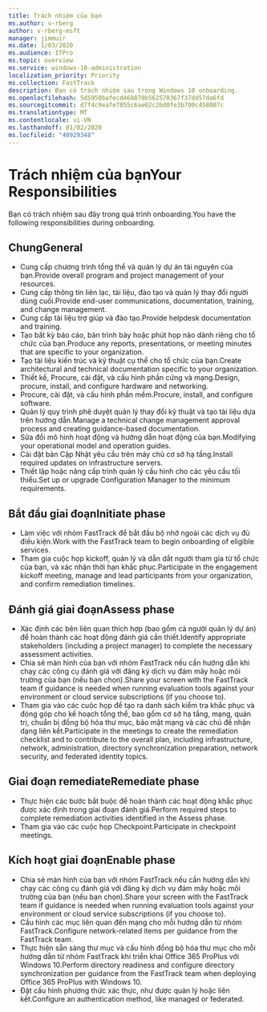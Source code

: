 ```yaml
---
title: Trách nhiệm của bạn
ms.author: v-rberg
author: v-rberg-msft
manager: jimmuir
ms.date: 1/03/2020
ms.audience: ITPro
ms.topic: overview
ms.service: windows-10-administration
localization_priority: Priority
ms.collection: FastTrack
description: Bạn có trách nhiệm sau trong Windows 10 onboarding.
ms.openlocfilehash: 5d5950bafecd468870b562578367f37dd57da6fd
ms.sourcegitcommit: d7f4c9eafe7855c6ae02c2bd0fe3b700c458007c
ms.translationtype: MT
ms.contentlocale: vi-VN
ms.lasthandoff: 01/02/2020
ms.locfileid: "40929348"
---
```

# <a name="your-responsibilities"></a><span data-ttu-id="90674-103">Trách nhiệm của bạn</span><span class="sxs-lookup"><span data-stu-id="90674-103">Your Responsibilities</span></span>

<span data-ttu-id="90674-104">Bạn có trách nhiệm sau đây trong quá trình onboarding.</span><span class="sxs-lookup"><span data-stu-id="90674-104">You have the following responsibilities during onboarding.</span></span>

## <a name="general"></a><span data-ttu-id="90674-105">Chung</span><span class="sxs-lookup"><span data-stu-id="90674-105">General</span></span>

- <span data-ttu-id="90674-106">Cung cấp chương trình tổng thể và quản lý dự án tài nguyên của bạn.</span><span class="sxs-lookup"><span data-stu-id="90674-106">Provide overall program and project management of your resources.</span></span>
- <span data-ttu-id="90674-107">Cung cấp thông tin liên lạc, tài liệu, đào tạo và quản lý thay đổi người dùng cuối.</span><span class="sxs-lookup"><span data-stu-id="90674-107">Provide end-user communications, documentation, training, and change management.</span></span>
- <span data-ttu-id="90674-108">Cung cấp tài liệu trợ giúp và đào tạo.</span><span class="sxs-lookup"><span data-stu-id="90674-108">Provide helpdesk documentation and training.</span></span>
- <span data-ttu-id="90674-109">Tạo bất kỳ báo cáo, bản trình bày hoặc phút họp nào dành riêng cho tổ chức của bạn.</span><span class="sxs-lookup"><span data-stu-id="90674-109">Produce any reports, presentations, or meeting minutes that are specific to your organization.</span></span>
- <span data-ttu-id="90674-110">Tạo tài liệu kiến trúc và kỹ thuật cụ thể cho tổ chức của bạn.</span><span class="sxs-lookup"><span data-stu-id="90674-110">Create architectural and technical documentation specific to your organization.</span></span>
- <span data-ttu-id="90674-111">Thiết kế, Procure, cài đặt, và cấu hình phần cứng và mạng.</span><span class="sxs-lookup"><span data-stu-id="90674-111">Design, procure, install, and configure hardware and networking.</span></span>
- <span data-ttu-id="90674-112">Procure, cài đặt, và cấu hình phần mềm.</span><span class="sxs-lookup"><span data-stu-id="90674-112">Procure, install, and configure software.</span></span>
- <span data-ttu-id="90674-113">Quản lý quy trình phê duyệt quản lý thay đổi kỹ thuật và tạo tài liệu dựa trên hướng dẫn.</span><span class="sxs-lookup"><span data-stu-id="90674-113">Manage a technical change management approval process and creating guidance-based documentation.</span></span>
- <span data-ttu-id="90674-114">Sửa đổi mô hình hoạt động và hướng dẫn hoạt động của bạn.</span><span class="sxs-lookup"><span data-stu-id="90674-114">Modifying your operational model and operation guides.</span></span>
- <span data-ttu-id="90674-115">Cài đặt bản Cập Nhật yêu cầu trên máy chủ cơ sở hạ tầng.</span><span class="sxs-lookup"><span data-stu-id="90674-115">Install required updates on infrastructure servers.</span></span>
- <span data-ttu-id="90674-116">Thiết lập hoặc nâng cấp trình quản lý cấu hình cho các yêu cầu tối thiểu.</span><span class="sxs-lookup"><span data-stu-id="90674-116">Set up or upgrade Configuration Manager to the minimum requirements.</span></span>

## <a name="initiate-phase"></a><span data-ttu-id="90674-117">Bắt đầu giai đoạn</span><span class="sxs-lookup"><span data-stu-id="90674-117">Initiate phase</span></span>

- <span data-ttu-id="90674-118">Làm việc với nhóm FastTrack để bắt đầu bộ nhớ ngoài các dịch vụ đủ điều kiện.</span><span class="sxs-lookup"><span data-stu-id="90674-118">Work with the FastTrack team to begin onboarding of eligible services.</span></span>
- <span data-ttu-id="90674-119">Tham gia cuộc họp kickoff, quản lý và dẫn dắt người tham gia từ tổ chức của bạn, và xác nhận thời hạn khắc phục.</span><span class="sxs-lookup"><span data-stu-id="90674-119">Participate in the engagement kickoff meeting, manage and lead participants from your organization, and confirm remediation timelines.</span></span>

## <a name="assess-phase"></a><span data-ttu-id="90674-120">Đánh giá giai đoạn</span><span class="sxs-lookup"><span data-stu-id="90674-120">Assess phase</span></span>

- <span data-ttu-id="90674-121">Xác định các bên liên quan thích hợp (bao gồm cả người quản lý dự án) để hoàn thành các hoạt động đánh giá cần thiết.</span><span class="sxs-lookup"><span data-stu-id="90674-121">Identify appropriate stakeholders (including a project manager) to complete the necessary assessment activities.</span></span>
- <span data-ttu-id="90674-122">Chia sẻ màn hình của bạn với nhóm FastTrack nếu cần hướng dẫn khi chạy các công cụ đánh giá với đăng ký dịch vụ đám mây hoặc môi trường của bạn (nếu bạn chọn).</span><span class="sxs-lookup"><span data-stu-id="90674-122">Share your screen with the FastTrack team if guidance is needed when running evaluation tools against your environment or cloud service subscriptions (if you choose to).</span></span>
- <span data-ttu-id="90674-123">Tham gia vào các cuộc họp để tạo ra danh sách kiểm tra khắc phục và đóng góp cho kế hoạch tổng thể, bao gồm cơ sở hạ tầng, mạng, quản trị, chuẩn bị đồng bộ hóa thư mục, bảo mật mạng và các chủ đề nhận dạng liên kết.</span><span class="sxs-lookup"><span data-stu-id="90674-123">Participate in the meetings to create the remediation checklist and to contribute to the overall plan, including infrastructure, network, administration, directory synchronization preparation, network security, and federated identity topics.</span></span>

## <a name="remediate-phase"></a><span data-ttu-id="90674-124">Giai đoạn remediate</span><span class="sxs-lookup"><span data-stu-id="90674-124">Remediate phase</span></span>

- <span data-ttu-id="90674-125">Thực hiện các bước bắt buộc để hoàn thành các hoạt động khắc phục được xác định trong giai đoạn đánh giá.</span><span class="sxs-lookup"><span data-stu-id="90674-125">Perform required steps to complete remediation activities identified in the Assess phase.</span></span>
- <span data-ttu-id="90674-126">Tham gia vào các cuộc họp Checkpoint.</span><span class="sxs-lookup"><span data-stu-id="90674-126">Participate in checkpoint meetings.</span></span>

## <a name="enable-phase"></a><span data-ttu-id="90674-127">Kích hoạt giai đoạn</span><span class="sxs-lookup"><span data-stu-id="90674-127">Enable phase</span></span>

- <span data-ttu-id="90674-128">Chia sẻ màn hình của bạn với nhóm FastTrack nếu cần hướng dẫn khi chạy các công cụ đánh giá với đăng ký dịch vụ đám mây hoặc môi trường của bạn (nếu bạn chọn).</span><span class="sxs-lookup"><span data-stu-id="90674-128">Share your screen with the FastTrack team if guidance is needed when running evaluation tools against your environment or cloud service subscriptions (if you choose to).</span></span>
- <span data-ttu-id="90674-129">Cấu hình các mục liên quan đến mạng cho mỗi hướng dẫn từ nhóm FastTrack.</span><span class="sxs-lookup"><span data-stu-id="90674-129">Configure network-related items per guidance from the FastTrack team.</span></span>
- <span data-ttu-id="90674-130">Thực hiện sẵn sàng thư mục và cấu hình đồng bộ hóa thư mục cho mỗi hướng dẫn từ nhóm FastTrack khi triển khai Office 365 ProPlus với Windows 10.</span><span class="sxs-lookup"><span data-stu-id="90674-130">Perform directory readiness and configure directory synchronization per guidance from the FastTrack team when deploying Office 365 ProPlus with Windows 10.</span></span>
- <span data-ttu-id="90674-131">Đặt cấu hình phương thức xác thực, như được quản lý hoặc liên kết.</span><span class="sxs-lookup"><span data-stu-id="90674-131">Configure an authentication method, like managed or federated.</span></span>







  

  

 